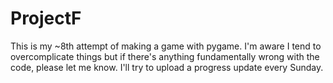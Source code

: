 # ProjectF
This is my ~8th attempt of making a game with pygame. I'm aware I tend to overcomplicate things but if there's anything fundamentally wrong with the code, please let me know. I'll try to upload a progress update every Sunday.
